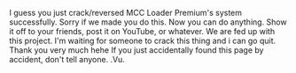 I guess you just crack/reversed MCC Loader Premium's system successfully.
Sorry if we made you do this.
Now you can do anything. Show it off to your friends, post it on YouTube, or whatever.
We are fed up with this project. I'm waiting for someone to crack this thing and i can go quit. Thank you very much hehe
If you just accidentally found this page by accident, don't tell anyone.
   .Vu.
